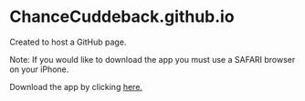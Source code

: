 # ChanceCuddeback.github.io
Created to host a GitHub page. 

Note: If you would like to download the app you must use a SAFARI browser on your iPhone.

Download the app by clicking [here.](itms-services://?action=download-manifest&amp;url=https:https://www.dropbox.com/s/c8zomozd95irj73/OTAPlist.plist?raw=1)
